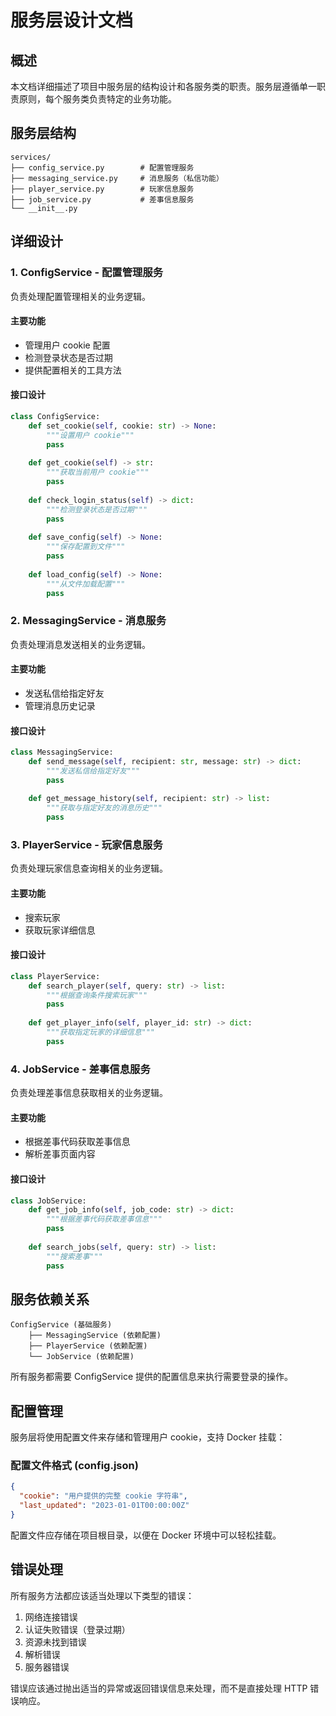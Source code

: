# 服务层设计文档

## 概述

本文档详细描述了项目中服务层的结构设计和各服务类的职责。服务层遵循单一职责原则，每个服务类负责特定的业务功能。

## 服务层结构

```
services/
├── config_service.py        # 配置管理服务
├── messaging_service.py     # 消息服务（私信功能）
├── player_service.py        # 玩家信息服务
├── job_service.py           # 差事信息服务
└── __init__.py
```

## 详细设计

### 1. ConfigService - 配置管理服务

负责处理配置管理相关的业务逻辑。

#### 主要功能
- 管理用户 cookie 配置
- 检测登录状态是否过期
- 提供配置相关的工具方法

#### 接口设计
```python
class ConfigService:
    def set_cookie(self, cookie: str) -> None:
        """设置用户 cookie"""
        pass
    
    def get_cookie(self) -> str:
        """获取当前用户 cookie"""
        pass
    
    def check_login_status(self) -> dict:
        """检测登录状态是否过期"""
        pass
    
    def save_config(self) -> None:
        """保存配置到文件"""
        pass
    
    def load_config(self) -> None:
        """从文件加载配置"""
        pass
```

### 2. MessagingService - 消息服务

负责处理消息发送相关的业务逻辑。

#### 主要功能
- 发送私信给指定好友
- 管理消息历史记录

#### 接口设计
```python
class MessagingService:
    def send_message(self, recipient: str, message: str) -> dict:
        """发送私信给指定好友"""
        pass
    
    def get_message_history(self, recipient: str) -> list:
        """获取与指定好友的消息历史"""
        pass
```

### 3. PlayerService - 玩家信息服务

负责处理玩家信息查询相关的业务逻辑。

#### 主要功能
- 搜索玩家
- 获取玩家详细信息

#### 接口设计
```python
class PlayerService:
    def search_player(self, query: str) -> list:
        """根据查询条件搜索玩家"""
        pass
    
    def get_player_info(self, player_id: str) -> dict:
        """获取指定玩家的详细信息"""
        pass
```

### 4. JobService - 差事信息服务

负责处理差事信息获取相关的业务逻辑。

#### 主要功能
- 根据差事代码获取差事信息
- 解析差事页面内容

#### 接口设计
```python
class JobService:
    def get_job_info(self, job_code: str) -> dict:
        """根据差事代码获取差事信息"""
        pass
    
    def search_jobs(self, query: str) -> list:
        """搜索差事"""
        pass
```

## 服务依赖关系

```
ConfigService (基础服务)
    ├── MessagingService (依赖配置)
    ├── PlayerService (依赖配置)
    └── JobService (依赖配置)
```

所有服务都需要 ConfigService 提供的配置信息来执行需要登录的操作。

## 配置管理

服务层将使用配置文件来存储和管理用户 cookie，支持 Docker 挂载：

### 配置文件格式 (config.json)
```json
{
  "cookie": "用户提供的完整 cookie 字符串",
  "last_updated": "2023-01-01T00:00:00Z"
}
```

配置文件应存储在项目根目录，以便在 Docker 环境中可以轻松挂载。

## 错误处理

所有服务方法都应该适当处理以下类型的错误：
1. 网络连接错误
2. 认证失败错误（登录过期）
3. 资源未找到错误
4. 解析错误
5. 服务器错误

错误应该通过抛出适当的异常或返回错误信息来处理，而不是直接处理 HTTP 错误响应。